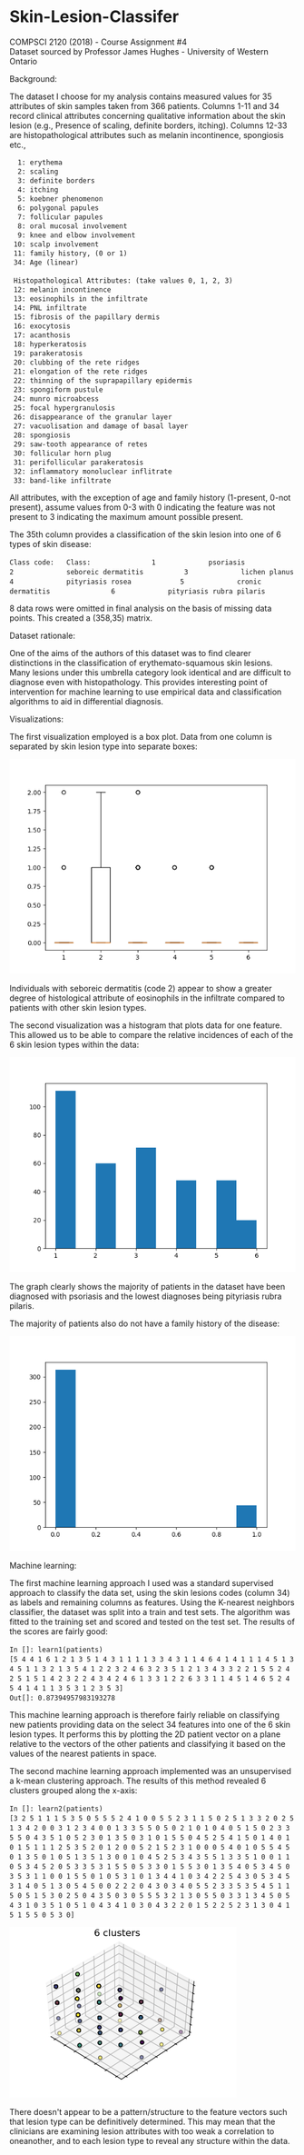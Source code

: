 # Skin-Lesion-Classifer
COMPSCI 2120 (2018) - Course Assignment #4  
Dataset sourced by Professor James Hughes - University of Western Ontario



Background:


The dataset I choose for my analysis contains measured values for 35 attributes of skin samples taken from 366 patients. Columns 1-11 and 34 record clinical attributes concerning qualitative information about the skin lesion (e.g., Presence of scaling, definite borders, itching). Columns 12-33 are histopathological attributes such as melanin incontinence, spongiosis etc.,




      1: erythema
      2: scaling
      3: definite borders
      4: itching
      5: koebner phenomenon
      6: polygonal papules
      7: follicular papules
      8: oral mucosal involvement
      9: knee and elbow involvement
     10: scalp involvement
     11: family history, (0 or 1)
     34: Age (linear)

     Histopathological Attributes: (take values 0, 1, 2, 3)
     12: melanin incontinence
     13: eosinophils in the infiltrate
     14: PNL infiltrate
     15: fibrosis of the papillary dermis
     16: exocytosis
     17: acanthosis
     18: hyperkeratosis
     19: parakeratosis
     20: clubbing of the rete ridges
     21: elongation of the rete ridges
     22: thinning of the suprapapillary epidermis
     23: spongiform pustule
     24: munro microabcess
     25: focal hypergranulosis
     26: disappearance of the granular layer
     27: vacuolisation and damage of basal layer
     28: spongiosis
     29: saw-tooth appearance of retes
     30: follicular horn plug
     31: perifollicular parakeratosis
     32: inflammatory monoluclear inflitrate
     33: band-like infiltrate

All attributes, with the exception of age and family history (1-present, 0-not present), assume values from 0-3 with 0 indicating the feature was not present to 3 indicating the maximum amount possible present. 

The 35th column provides a classification of the skin lesion into one of 6 types of skin disease:


`
Class code:   Class:              
       1             psoriasis			    
       2             seboreic dermatitis         
       3             lichen planus              
       4             pityriasis rosea           
       5             cronic dermatitis              
       6             pityriasis rubra pilaris
`

8 data rows were omitted in final analysis on the basis of missing data points. This created a (358,35) matrix.

Dataset rationale:

One of the aims of the authors of this dataset was to find clearer distinctions in the classification of 
erythemato-squamous skin lesions. Many lesions under this umbrella category look identical and are difficult to diagnose even with histopathology. This provides interesting point of intervention for machine learning to use empirical data and classification algorithms to aid in differential diagnosis. 


Visualizations:

The first visualization employed is a box plot. Data from one column is separated 
by skin lesion type into separate boxes:

![](Plots/Figure_1.png)

Individuals with seboreic dermatitis (code 2) appear to show a greater degree of histological attribute of 
eosinophils in the infiltrate compared to patients with other skin lesion types.

The second visualization was a histogram that plots data for one feature. This allowed us to be able to compare the relative incidences of each of the 6 skin lesion types within the data:

![](Plots/Figure_2.png)

The graph clearly shows the majority of patients in the dataset have been diagnosed with psoriasis and the lowest diagnoses being pityriasis rubra pilaris.

The majority of patients also do not have a family history of the disease: 

![](Plots/Figure_3.png)

Machine learning:

The first machine learning approach I used was a standard supervised approach to classify the data set,
using the skin lesions codes (column 34) as labels and remaining columns as features. Using the K-nearest neighbors classifier, the dataset was split into a train and test sets. The algorithm was fitted to the training set and scored and tested on the test set. The results of the scores are fairly good:

`
In []: learn1(patients)  
`  
`
[5 4 4 1 6 1 2 1 3 5 1 4 3 1 1 1 1 3 3 4 3 1 1 4 6 4 1 4 1 1 1 4 5 1 3 4 5
 1 1 3 2 1 3 5 4 1 2 2 3 2 4 6 3 2 3 5 1 2 1 3 4 3 3 2 2 1 5 5 2 4 2 5 1 5
 1 4 2 3 2 2 4 3 4 2 4 6 1 3 3 1 2 2 6 3 3 1 1 4 5 1 4 6 5 2 4 5 4 1 4 1 1
 3 5 3 1 2 3 5 3]  
 `  
 `
Out[]: 0.87394957983193278
`

This machine learning approach is therefore fairly reliable on classifying new patients providing data on the select 34 features into one of the 6 skin lesion types. It performs this by plotting the 2D patient vector on a plane relative to the vectors of the other patients and classifying it based on the values of the nearest patients in space.

The second machine learning approach implemented was an unsupervised a k-mean clustering approach.
The results of this method revealed 6 clusters grouped along the x-axis:

`
In []: learn2(patients)  
`  
`
[3 2 5 1 1 1 5 3 5 0 5 5 5 2 4 1 0 0 5 5 2 3 1 1 5 0 2 5 1 3 3 2 0 2 5 1 3
 4 2 0 0 3 1 2 3 4 0 0 1 3 3 5 5 0 5 0 2 1 0 1 0 4 0 5 1 5 0 2 3 3 5 5 0 4
 3 5 1 0 5 2 3 0 1 3 5 0 3 1 0 1 5 5 0 4 5 2 5 4 1 5 0 1 4 0 1 0 1 5 1 1 1
 2 5 3 5 2 0 1 2 0 0 5 2 1 5 2 3 1 0 0 0 5 4 0 1 0 5 5 4 5 0 1 3 5 0 1 0 5
 1 3 5 1 3 0 0 1 0 4 5 2 5 3 4 3 5 5 1 3 3 5 1 0 0 1 1 0 5 3 4 5 2 0 5 3 3
 5 3 1 5 5 0 5 3 3 0 1 5 5 3 0 1 3 5 4 0 5 3 4 5 0 3 5 3 1 1 0 0 1 5 5 0 1
 0 5 3 1 0 1 3 4 4 1 0 3 4 2 2 5 4 3 0 5 3 4 5 3 1 4 0 5 1 3 0 5 4 5 0 0 2
 2 2 0 4 3 0 3 4 0 5 5 2 3 3 5 3 5 4 5 1 1 5 0 5 1 5 3 0 2 5 0 4 3 5 0 3 0
 5 5 5 3 2 1 3 0 5 5 0 3 3 1 3 4 5 0 5 4 3 1 0 3 5 1 0 5 1 0 4 3 4 1 0 3 0
 4 3 2 2 0 1 5 2 2 5 2 3 1 3 0 4 1 5 1 5 5 0 5 3 0]
`

![](Plots/Figure_4.png)

There doesn't appear to be a pattern/structure to the feature vectors such that lesion type can be definitively determined. This may mean that the clinicians are examining lesion attributes with too weak a correlation to oneanother, and to each lesion type to reveal any structure within the data. 


